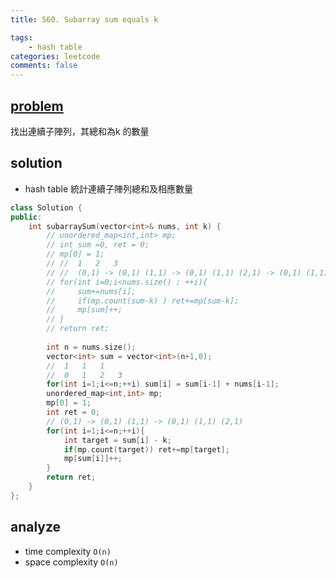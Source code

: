 ```yaml
---
title: 560. Subarray sum equals k

tags:  
    - hash table
categories: leetcode
comments: false
---
```


## [problem](https://leetcode.com/problems/subarray-sum-equals-k/)

找出連續子陣列，其總和為k 的數量

## solution
- hash table 統計連續子陣列總和及相應數量
```c++
class Solution {
public:
    int subarraySum(vector<int>& nums, int k) {
        // unordered_map<int,int> mp;
        // int sum =0, ret = 0;
        // mp[0] = 1;
        // //  1   2   3
        // //  (0,1) -> (0,1) (1,1) -> (0,1) (1,1) (2,1) -> (0,1) (1,1) (2,1) (3,1)
        // for(int i=0;i<nums.size() ; ++i){
        //     sum+=nums[i];
        //     if(mp.count(sum-k) ) ret+=mp[sum-k];
        //     mp[sum]++;
        // }
        // return ret;
        
        int n = nums.size();
        vector<int> sum = vector<int>(n+1,0);
        //  1   1   1
        //  0   1   2   3
        for(int i=1;i<=n;++i) sum[i] = sum[i-1] + nums[i-1];
        unordered_map<int,int> mp;
        mp[0] = 1;
        int ret = 0;
        // (0,1) -> (0,1) (1,1) -> (0,1) (1,1) (2,1)
        for(int i=1;i<=n;++i){
            int target = sum[i] - k;
            if(mp.count(target)) ret+=mp[target];
            mp[sum[i]]++;
        }
        return ret;
    }
};
```
## analyze
- time complexity `O(n)` 
- space complexity `O(n)`
